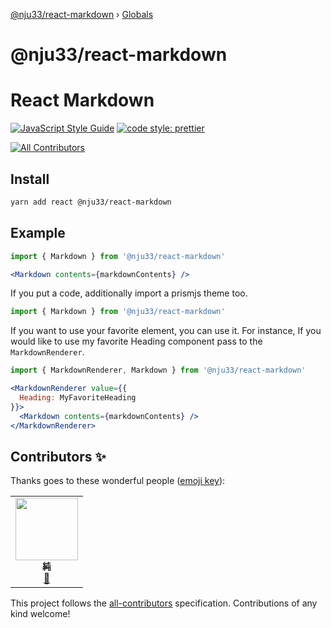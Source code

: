 [@nju33/react-markdown](README.md) › [Globals](globals.md)

# @nju33/react-markdown

# React Markdown

[![JavaScript Style Guide](https://img.shields.io/badge/code_style-standard-brightgreen.svg)](https://standardjs.com)
[![code style: prettier](https://img.shields.io/badge/code_style-prettier-ff69b4.svg?style=flat-square)](https://github.com/prettier/prettier)

<!-- prettier-ignore-start -->
<!-- ALL-CONTRIBUTORS-BADGE:START - Do not remove or modify this section -->
[![All Contributors](https://img.shields.io/badge/all_contributors-1-orange.svg?style=flat-square)](#contributors-)
<!-- ALL-CONTRIBUTORS-BADGE:END -->
<!-- prettier-ignore-end -->

## Install

```bash
yarn add react @nju33/react-markdown
```

## Example

```jsx
import { Markdown } from '@nju33/react-markdown'

<Markdown contents={markdownContents} />
```

If you put a code, additionally import a prismjs theme too.

```jsx
import { Markdown } from '@nju33/react-markdown'
```

If you want to use your favorite element, you can use it.
For instance, If you would like to use my favorite Heading component pass to the `MarkdownRenderer`.

```jsx
import { MarkdownRenderer, Markdown } from '@nju33/react-markdown'

<MarkdownRenderer value={{
  Heading: MyFavoriteHeading
}}>
  <Markdown contents={markdownContents} />
</MarkdownRenderer>
```

## Contributors ✨

Thanks goes to these wonderful people ([emoji key](https://allcontributors.org/docs/en/emoji-key)):

<!-- ALL-CONTRIBUTORS-LIST:START - Do not remove or modify this section -->
<!-- prettier-ignore-start -->
<!-- markdownlint-disable -->
<table>
  <tr>
    <td align="center"><a href="https://nju33.com/"><img src="https://avatars2.githubusercontent.com/u/15901038?v=4?s=100" width="100px;" alt=""/><br /><sub><b>純</b></sub></a><br /><a href="https://github.com/nju33/template-react/commits?author=nju33" title="Documentation">📖</a></td>
  </tr>
</table>

<!-- markdownlint-enable -->
<!-- prettier-ignore-end -->

<!-- ALL-CONTRIBUTORS-LIST:END -->

This project follows the [all-contributors](https://github.com/all-contributors/all-contributors) specification. Contributions of any kind welcome!
